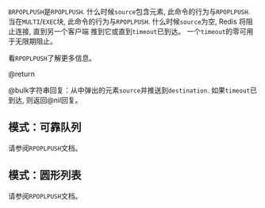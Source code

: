 `BRPOPLPUSH`是`RPOPLPUSH`.
什么时候`source`包含元素, 此命令的行为与`RPOPLPUSH`.
当在`MULTI`/`EXEC`块, 此命令的行为与`RPOPLPUSH`.
什么时候`source`为空, Redis 将阻止连接, 直到另一个客户端
推到它或直到`timeout`已到达。
一个`timeout`的零可用于无限期阻止。

看`RPOPLPUSH`了解更多信息。

@return

@bulk字符串回复：从中弹出的元素`source`并推送到`destination`.
如果`timeout`已到达, 则返回@nil回复。

## 模式：可靠队列

请参阅`RPOPLPUSH`文档。

## 模式：圆形列表

请参阅`RPOPLPUSH`文档。

